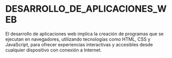 # DESARROLLO_DE_APLICACIONES_WEB
El desarrollo de aplicaciones web implica la creación de programas que se ejecutan en navegadores, utilizando tecnologías como HTML, CSS y JavaScript, para ofrecer experiencias interactivas y accesibles desde cualquier dispositivo con conexión a Internet.
